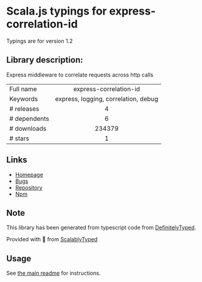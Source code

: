 
# Scala.js typings for express-correlation-id

Typings are for version 1.2

## Library description:
Express middleware to correlate requests across http calls

|                    |                 |
| ------------------ | :-------------: |
| Full name          | express-correlation-id |
| Keywords           | express, logging, correlation, debug |
| # releases         | 4 |
| # dependents       | 6 |
| # downloads        | 234379 |
| # stars            | 1 |

## Links
- [Homepage](https://github.com/toboid/express-correlation-id#readme)
- [Bugs](https://github.com/toboid/express-correlation-id/issues)
- [Repository](https://github.com/toboid/express-correlation-id)
- [Npm](https://www.npmjs.com/package/express-correlation-id)
    


## Note
This library has been generated from typescript code from [DefinitelyTyped](https://definitelytyped.org).

Provided with :purple_heart: from [ScalablyTyped](https://github.com/oyvindberg/ScalablyTyped)

## Usage
See [the main readme](../../readme.md) for instructions.


